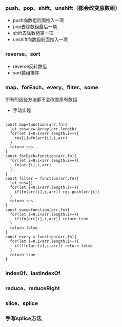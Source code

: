 
### push、pop、shift、unshift（都会改变原数组）  
- push向数组后面推入一项
- pop去除数组最后一项
- shift去除数组第一项
- unshift向数组前面推入一项


### reverse、sort  
- reverse反转数组
- sort数组排序

### map、forEach、every、filter、some  
所有的这些方法都不会改变原有数组
- 手动实现
```

const map=function(arr,fn){
  let res=new Array(arr.length)
  for(let i=0;i<arr.length;i++){
    res[i]=fn(arr[i],i,arr)
  }
  return res
}
const forEach=function(arr,fn){
  for(let i=0;i<arr.length;i++){
    fn(arr[i],i,arr)
  }
}
const filter = function(arr,fn){
  let res=[]
  for(let i=0;i<arr.length;i++){
    if(fn(arr[i],i,arr)) res.push(arr[i])
  }
  return res
}
const some=function(arr,fn){
  for(let i=0;i<arr.length;i++){
    if(fn(arr[i],i,arr)) return true
  }
  return false
}
const every = function(arr,fn){
  for(let i=0;i<arr.length;i++){
    if(!fn(arr[i],i,arr)) return false
  }
  return true
}
```

### indexOf、lastIndexOf  

### reduce、reduceRight  

### slice、splice  

### 手写splice方法  